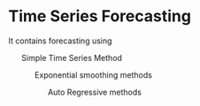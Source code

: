 <h1>Time Series Forecasting</h1>
It contains forecasting using
<ul>Simple Time Series Method
<ul>Exponential smoothing methods
<ul>Auto Regressive methods
